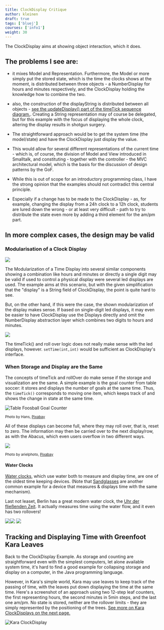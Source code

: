 ```yaml
---
title: ClockDisplay Critique
author: kleinen
draft: true
tags: ['bluej']
courses: ['info1']
weight: 30
---
```


The ClockDisplay aims at showing object interaction, which it does.

## The problems I see are:

- it mixes Model and Representation. Furthermore, the Model or more simply put the stored state, which is the time the clocks shows at the moment, is distributed between three objects - a NumberDisplay for hours and minutes respectively, and the ClockDisplay holding the knowledge how to combine the two.

- also, the construction of the displayString is distributed between all objects - [see the updateDisplay() part of the timeTick sequence diagram.](../original_clock_display#original-version-timetick). Creating a String representation may of course be delegated, but for this example with the focus of displaying the whole clock, altering the display results in shotgun surgery.

- The straightforward approach would be to get the system time (the model/state) and have the ClockDisplay just display the value.

- This would allow for several different representations of the current time - which is, of course, the division of Model and View introduced in Smalltalk, and constituting - together with the controller - the MVC architectural model, which is the basis for the discussion of design patterns by the GoF.

- While this is out of scope for an introductory programming class, I have the strong opinion that the examples should not contradict this central principle.

- Especially if a change has to be made to the ClockDisplay - as, for example, changing the display from a 24h clock to a 12h clock, students are lured down the wrong - or at least very difficult - path to try to distribute the state even more by adding a third element for the am/pm part.

## In more complex cases, the design may be valid

### Modularisation of a Clock Display

![](../led-digit.jpg)

The Modularization of a Time Display into several similar components showing a combination like hours and minutes or directly a single digit may be valid if used to control a physical display were several led displays are used. The example aims at this scenario, but with the given simplification that the "display" is a String field of ClockDisplay, the point is quite hard to see.

But, on the other hand, if this were the case, the shown modularization of the display makes sense. If based on single-digit led displays, it may even be easier to have ClockDisplay use the Displays directly and omit the NumberDisplay abstraction layer which combines two digits to hours and minutes.


![](../led-display-2.jpg)


The timeTick() and roll over logic does not really make sense with the led displays, however. `setTime(int,int)` would be sufficient as ClockDisplay's interface.

### When Storage and Display are the Same


The concepts of timeTick and rollOver do make sense if the storage and visualization are the same.
A simple example is the goal counter from table soccer: it stores and displays the number of goals at the same time. Thus, the `timeTick()` corresponds to moving one item, which keeps track of and shows the change in state at the same time. 

![Table Foosball Goal Counter](../goal_counter.jpg) 

<small class = "float-right">Photo by Hans, [Pixabay](https://pixabay.com/de/photos/tischfu%C3%9Fball-z%C3%A4hler-z%C3%A4hleinheit-167869)</small>

All of these displays can become full, where they may roll over, that is, reset to zero. The information may then be carried over to the next display/row, as with the Abacus, which even users overflow  in  two different ways.

![](../abacus.jpg)

<small class = "float-right">Photo by arielphoto, [Pixabay](https://pixabay.com/de/photos/abakus-asiatische-kultur-z%C3%A4hlrahmen-7019994/)</small>

#### Water Clocks 
[Water clocks](https://en.wikipedia.org/wiki/Water_clock), which use water both to measure and display time, are one of the oldest time keeping devices. 
(Note that [Sandglasses](https://en.wikipedia.org/wiki/Marine_sandglass) are another common example for a device that measures & displays time with the same mechanism).

Last not leaset, Berlin has a great modern water clock, the [Uhr der fließenden Zeit](https://de.wikipedia.org/wiki/Uhr_der_flie%C3%9Fenden_Zeit). It actually measures time using the water flow, and it even has two rollovers!

![](../255px-Simple_water_clock.svg.png)![](../Marine_sandglass_MMM.jpg) ![](../330px-Flow_of_time_clock_Berlin.jpeg)

## Tracking and Displaying Time with Greenfoot Kara Leaves

Back to the ClockDisplay Example. As storage and counting are straightforward even with the simplest computers,
let alone available system time, it's hard to find a good example for collapsing storage and display on a computer, in the Java programming language.


However, in Kara's simple world, Kara may use leaves to keep track of the passing of time, with the leaves put down
displaying the time at the same time. Here's a screenshot of an approach using two 12-step leaf counters, the first representing hours, the second minutes in 5min steps, and the last one am/pm. No state is stored, neither are the rollover limits - they are simply represented by the positioning of the trees.
[See more on Kara ClockDisplays on the next page.](../kara-clock-display)


![Kara ClockDisplay](../kara-clockdisplay.jpg)